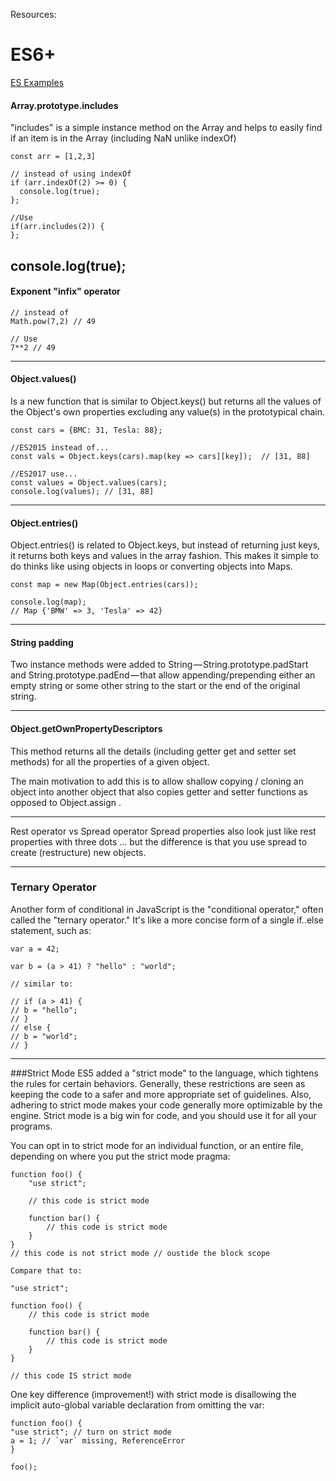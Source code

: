 Resources:

# ES6+

[ES Examples](https://medium.freecodecamp.org/here-are-examples-of-everything-new-in-ecmascript-2016-2017-and-2018-d52fa3b5a70e)

#### Array.prototype.includes

"includes" is a simple instance method on the Array and helps to easily find if an item is in the Array (including NaN unlike indexOf)

```
const arr = [1,2,3]

// instead of using indexOf
if (arr.indexOf(2) >= 0) {
  console.log(true);
};

//Use
if(arr.includes(2)) {
};
```

## console.log(true);

#### Exponent "infix" operator

```
// instead of
Math.pow(7,2) // 49

// Use
7**2 // 49
```

---

#### Object.values()

Is a new function that is similar to Object.keys() but returns all the values of the Object's own properties excluding any value(s) in the prototypical chain.

```
const cars = {BMC: 31, Tesla: 88};

//ES2015 instead of...
const vals = Object.keys(cars).map(key => cars][key]);  // [31, 88]

//ES2017 use...
const values = Object.values(cars);
console.log(values); // [31, 88]
```

---

#### Object.entries()

Object.entries() is related to Object.keys, but instead of returning just keys, it returns both keys and values in the array fashion. This makes it simple to do thinks like using objects in loops or converting objects into Maps.

```
const map = new Map(Object.entries(cars));

console.log(map);
// Map {'BMW' => 3, 'Tesla' => 42}
```

---

#### String padding

Two instance methods were added to String — String.prototype.padStart and String.prototype.padEnd — that allow appending/prepending either an empty string or some other string to the start or the end of the original string.

---

#### Object.getOwnPropertyDescriptors

This method returns all the details (including getter get and setter set methods) for all the properties of a given object.

The main motivation to add this is to allow shallow copying / cloning an object into another object that also copies getter and setter functions as opposed to Object.assign .

---

Rest operator vs Spread operator
Spread properties also look just like rest properties with three dots ... but the difference is that you use spread to create (restructure) new objects.

---

### Ternary Operator

Another form of conditional in JavaScript is the "conditional operator," often called the "ternary operator." It's like a more concise form of a single if..else statement, such as:

```
var a = 42;

var b = (a > 41) ? "hello" : "world";

// similar to:

// if (a > 41) {
// b = "hello";
// }
// else {
// b = "world";
// }
```

---

###Strict Mode
ES5 added a "strict mode" to the language, which tightens the rules for certain behaviors. Generally, these restrictions are seen as keeping the code to a safer and more appropriate set of guidelines. Also, adhering to strict mode makes your code generally more optimizable by the engine. Strict mode is a big win for code, and you should use it for all your programs.

You can opt in to strict mode for an individual function, or an entire file, depending on where you put the strict mode pragma:

```
function foo() {
	"use strict";

	// this code is strict mode

	function bar() {
		// this code is strict mode
	}
}
// this code is not strict mode // oustide the block scope
```

```
Compare that to:

"use strict";

function foo() {
	// this code is strict mode

	function bar() {
		// this code is strict mode
	}
}

// this code IS strict mode
```

One key difference (improvement!) with strict mode is disallowing the implicit auto-global variable declaration from omitting the var:

```
function foo() {
"use strict"; // turn on strict mode
a = 1; // `var` missing, ReferenceError
}

foo();
```
